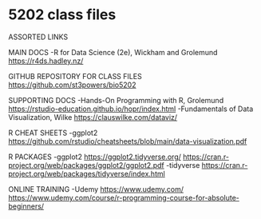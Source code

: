 # 5202 class files

ASSORTED LINKS

MAIN DOCS
-R for Data Science (2e), Wickham and Grolemund
https://r4ds.hadley.nz/

GITHUB REPOSITORY FOR CLASS FILES
https://github.com/st3powers/bio5202

SUPPORTING DOCS
-Hands-On Programming with R, Grolemund
https://rstudio-education.github.io/hopr/index.html
-Fundamentals of Data Visualization, Wilke
https://clauswilke.com/dataviz/

R CHEAT SHEETS
-ggplot2
https://github.com/rstudio/cheatsheets/blob/main/data-visualization.pdf

R PACKAGES
-ggplot2
https://ggplot2.tidyverse.org/
https://cran.r-project.org/web/packages/ggplot2/ggplot2.pdf
-tidyverse
https://cran.r-project.org/web/packages/tidyverse/index.html

ONLINE TRAINING
-Udemy
https://www.udemy.com/
https://www.udemy.com/course/r-programming-course-for-absolute-beginners/

 